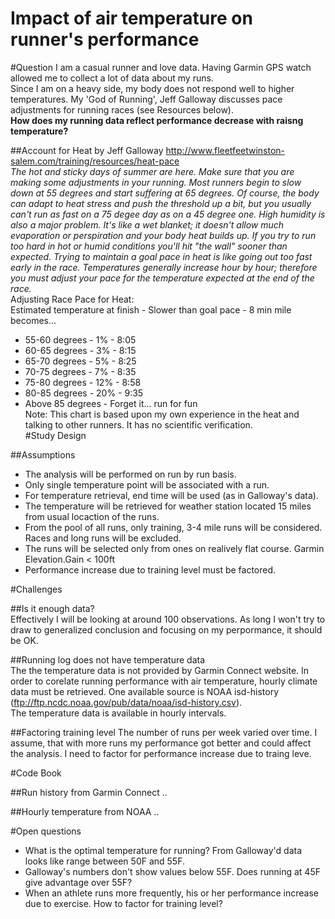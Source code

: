 Impact of air temperature on runner's performance
=================================================


#Question
I am a casual runner and love data.  Having Garmin GPS watch allowed me to collect a lot of data about my runs.  
Since I am on a heavy side, my body does not respond well to higher temperatures. 
My 'God of Running', Jeff Galloway discusses pace adjustments for running races (see Resources below).  
**How does my running data reflect performance decrease with raisng temperature?**

##Account for Heat by Jeff Galloway
http://www.fleetfeetwinston-salem.com/training/resources/heat-pace  
_The hot and sticky days of summer are here. Make sure that you are making some adjustments in your running. Most runners begin to slow down at 55 degrees and start suffering at 65 degrees. Of course, the body can adapt to heat stress and push the threshold up a bit, but you usually can't run as fast on a 75 degee day as on a 45 degree one. High humidity is also a major problem. It's like a wet blanket; it doesn't allow much evaporation or perspiration and your body heat builds up.
If you try to run too hard in hot or humid conditions you'll hit "the wall" sooner than expected. Trying to maintain a goal pace in heat is like going out too fast early in the race. Temperatures generally increase hour by hour; therefore you must adjust your pace for the temperature expected at the end of the race._  
Adjusting Race Pace for Heat:  
Estimated temperature at finish - Slower than goal pace - 8 min mile becomes...  
* 55-60 degrees - 1% - 8:05  
* 60-65 degrees - 3% - 8:15  
* 65-70 degrees - 5% - 8:25  
* 70-75 degrees - 7% - 8:35  
* 75-80 degrees - 12% - 8:58  
* 80-85 degrees - 20% - 9:35  
* Above 85 degrees - Forget it... run for fun  
Note: This chart is based upon my own experience in the heat and talking to other runners. It has no scientific verification.  
#Study Design

##Assumptions

* The analysis will be performed on run by run basis.  
* Only single temperature point will be associated with a run.  
* For temperature retrieval, end time will be used (as in Galloway's data).  
* The temperature will be retrieved for weather station located 15 miles from usual locaction of the runs.  
* From the pool of all runs, only training, 3-4 mile runs will be considered.  Races and long runs will be excluded.  
* The runs will be selected only from ones on realively flat course.  Garmin Elevation.Gain < 100ft
* Performance increase due to training level must be factored.  


#Challenges

##Is it enough data?  
Effectively I will be looking at around 100 observations.  As long I won't try to draw to generalized conclusion and focusing on my perpormance, it should be OK.  

##Running log does not have temperature data  
The the temperature data is not provided by Garmin Connect website.  In order to corelate running performance with air temperature, hourly climate data must be retrieved.  One available source is NOAA isd-history (ftp://ftp.ncdc.noaa.gov/pub/data/noaa/isd-history.csv).  
The temperature data is available in hourly intervals.  

##Factoring training level
The number of runs per week varied over time.  I assume, that with more runs my performance got better and could affect the analysis.  I need to factor for performance increase due to traing leve.  

#Code Book

##Run history from Garmin Connect
..  

##Hourly temperature from NOAA
..   


#Open questions
* What is the optimal temperature for running? From Galloway'd data looks like range between 50F and 55F.  
* Galloway's numbers don't show values below 55F. Does running at 45F give advantage over 55F?  
* When an athlete runs more frequently, his or her performance increase due to exercise. How to factor for training level?  

